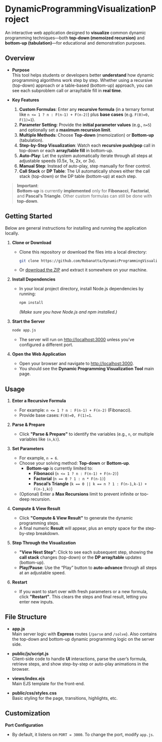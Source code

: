 # DynamicProgrammingVisualizationProject

An interactive web application designed to **visualize** common dynamic programming techniques—both **top-down (memoized recursion)** and **bottom-up (tabulation)**—for educational and demonstration purposes.

## Overview

- **Purpose**  
  This tool helps students or developers better **understand** how dynamic programming algorithms work step by step. Whether using a recursive (top-down) approach or a table-based (bottom-up) approach, you can see each subproblem call or array/table fill in **real time**.

- **Key Features**  
  1. **Custom Formulas**: Enter any **recursive formula** (in a ternary format like `n <= 1 ? n : F(n-1) + F(n-2)`) plus **base cases** (e.g. `F(0)=0, F(1)=1`).  
  2. **Parameter Setting**: Provide the **initial parameter values** (e.g., `n=5`) and optionally set a **maximum recursion limit**.  
  3. **Multiple Methods**: Choose **Top-down** (memoization) or **Bottom-up** (tabulation).  
  4. **Step-by-Step Visualization**: Watch each **recursive push/pop** call in top-down or each **array/table fill** in bottom-up.  
  5. **Auto-Play**: Let the system automatically iterate through all steps at adjustable speeds (0.5x, 1x, 2x, or 3x).  
  6. **Manual Step**: Instead of auto-play, step manually for finer control.  
  7. **Call Stack** or **DP Table**: The UI automatically shows either the call stack (top-down) or the DP table (bottom-up) at each step.

> **Important**:  
> **Bottom-up** is currently **implemented** only for **Fibonacci**, **Factorial**, and **Pascal’s Triangle**. Other custom formulas can still be done with **top-down**.
## Getting Started

Below are general instructions for installing and running the application locally.

1. **Clone or Download**  
   - Clone this repository or download the files into a local directory:
     ```bash
     git clone https://github.com/Robanatta/DynamicProgrammingVisualizationProject.git
     ```
   - Or [download the ZIP](https://github.com/Robanatta/DynamicProgrammingVisualizationProject/archive/refs/heads/main.zip) and extract it somewhere on your machine.

2. **Install Dependencies**  
   - In your local project directory, install Node.js dependencies by running:
     ```bash
     npm install
     ```
     *(Make sure you have Node.js and npm installed.)*

3. **Start the Server**  
     ```bash
     node app.js
     ```
   - The server will run on [http://localhost:3000](http://localhost:3000) unless you’ve configured a different port.

4. **Open the Web Application**  
   - Open your browser and navigate to [http://localhost:3000](http://localhost:3000).
   - You should see the **Dynamic Programming Visualization Tool** main page.

## Usage

1. **Enter a Recursive Formula**  
   - For example: `n <= 1 ? n : F(n-1) + F(n-2)` (Fibonacci).  
   - Provide base cases: `F(0)=0, F(1)=1`.

2. **Parse & Prepare**  
   - Click **"Parse & Prepare"** to identify the variables (e.g., `n`, or multiple variables like `(n,k)`).

3. **Set Parameters**  
   - For example, `n = 6`.  
   - Choose your solving method: **Top-down** or **Bottom-up**.  
     - **Bottom-up** is currently limited to:
       - **Fibonacci** (`n <= 1 ? n : F(n-1) + F(n-2)`)
       - **Factorial** (`n == 0 ? 1 : n * F(n-1)`)
       - **Pascal’s Triangle** (`k == 0 || k == n ? 1 : F(n-1,k-1) + F(n-1,k)`)
   - (Optional) Enter a **Max Recursions** limit to prevent infinite or too-deep recursion.

4. **Compute & View Result**  
   - Click **"Compute & View Result"** to generate the dynamic programming steps.  
   - A final numeric **Result** will appear, plus an empty space for the step-by-step breakdown.

5. **Step Through the Visualization**  
   - **"View Next Step"**: Click to see each subsequent step, showing the **call stack** changes (top-down) or the **DP array/table** updates (bottom-up).  
   - **Play/Pause**: Use the “Play” button to **auto-advance** through all steps at an adjustable speed.

6. **Restart**  
   - If you want to start over with fresh parameters or a new formula, click **"Restart"**. This clears the steps and final result, letting you enter new inputs.

## File Structure

- **app.js**  
  Main server logic with **Express** routes (`/parse` and `/solve`). Also contains the top-down and bottom-up dynamic programming logic on the server side.

- **public/js/script.js**  
  Client-side code to handle **UI** interactions, parse the user’s formula, retrieve steps, and show step-by-step or auto-play animations in the browser.

- **views/index.ejs**  
  Main EJS template for the front-end.

- **public/css/styles.css**  
  Basic styling for the page, transitions, highlights, etc.

## Customization
 **Port Configuration**  
   - By default, it listens on `PORT = 3000`. To change the port, modify `app.js`.



